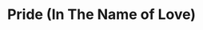 ---
layout: default
title: Pride (In The Name of Love)
event: Assassination of MLK
category:
artist: U2
writer:
label:
producer:
coverart: media/images/cover-art/pride_coverart.jpg
coverart-description:
award1:
award2:
award3:
released: 1984
soundcloud: https://w.soundcloud.com/player/?url=https%3A//api.soundcloud.com/tracks/256319748&color=%23fffad2&auto_play=false&hide_related=false&show_comments=true&show_user=true&show_reposts=false&show_teaser=true&visual=true
soundcloud-source: https://soundcloud.com/u2/pride-in-the-name-of-love-1
soundcloud-artist: https://soundcloud.com/u2
description: Lorem ipsum dolor sit amet, consectetur adipiscing elit, sed do eiusmod tempor incididunt ut labore et dolore magna aliqua. Semper quis lectus nulla at volutpat diam ut venenatis tellusLorem ipsum dolor sit amet, consectetur adipiscing elit, sed do eiusmod tempor incididunt ut labore et dolore magna aliqua. Semper quis lectus nulla at volutpat diam ut venenatis tellusLorem ipsum dolor sit amet, consectetur adipiscing elit, sed do eiusmod tempor incididunt ut labore et dolore magna aliqua. Semper quis lectus nulla at volutpat diam ut venenatis tellus

---